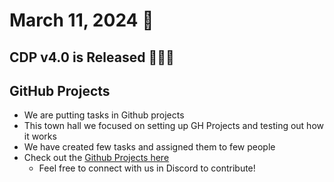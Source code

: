 # March 11, 2024 :duck:

## CDP v4.0 is Released 🎉🎊🥳

## GitHub Projects
* We are putting tasks in Github projects
* This town hall we focused on setting up GH Projects and testing out how it works
* We have created few tasks and assigned them to few people
* Check out the [Github Projects here](https://github.com/ClusterDuck-Protocol/ClusterDuck-Protocol/projects?query=is%3Aopen)
  * Feel free to connect with us in Discord to contribute!

